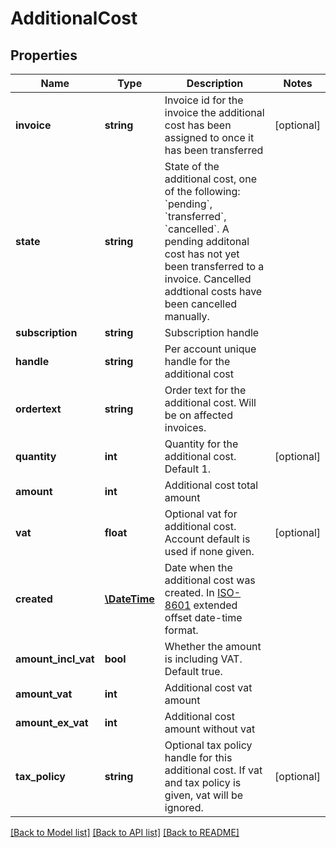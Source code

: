 # AdditionalCost

## Properties
Name | Type | Description | Notes
------------ | ------------- | ------------- | -------------
**invoice** | **string** | Invoice id for the invoice the additional cost has been assigned to once it has been transferred | [optional] 
**state** | **string** | State of the additional cost, one of the following: &#x60;pending&#x60;, &#x60;transferred&#x60;, &#x60;cancelled&#x60;. A pending additonal cost has not yet been transferred to a invoice. Cancelled addtional costs have been cancelled manually. | 
**subscription** | **string** | Subscription handle | 
**handle** | **string** | Per account unique handle for the additional cost | 
**ordertext** | **string** | Order text for the additional cost. Will be on affected invoices. | 
**quantity** | **int** | Quantity for the additional cost. Default 1. | [optional] 
**amount** | **int** | Additional cost total amount | 
**vat** | **float** | Optional vat for additional cost. Account default is used if none given. | [optional] 
**created** | [**\DateTime**](\DateTime.md) | Date when the additional cost was created. In [ISO-8601](http://en.wikipedia.org/wiki/ISO_8601) extended offset date-time format. | 
**amount_incl_vat** | **bool** | Whether the amount is including VAT. Default true. | 
**amount_vat** | **int** | Additional cost vat amount | 
**amount_ex_vat** | **int** | Additional cost amount without vat | 
**tax_policy** | **string** | Optional tax policy handle for this additional cost. If vat and tax policy is given, vat will be ignored. | [optional] 

[[Back to Model list]](../../README.md#documentation-for-models) [[Back to API list]](../../README.md#documentation-for-api-endpoints) [[Back to README]](../../README.md)

